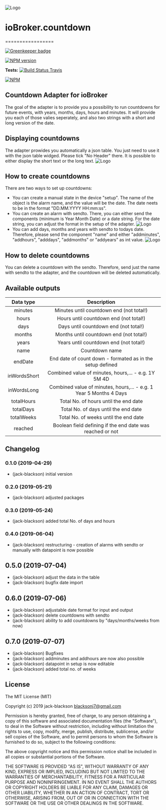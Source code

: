 ![Logo](admin/countdown.png)
# ioBroker.countdown
=================

[![Greenkeeper badge](https://badges.greenkeeper.io/jack-blackson/ioBroker.countdown.svg)](https://greenkeeper.io/)

[![NPM version](http://img.shields.io/npm/v/iobroker.countdown.svg)](https://www.npmjs.com/package/iobroker.countdown)

**Tests:** [![Build Status Travis](https://travis-ci.org/jack-blackson/ioBroker.countdown.svg?branch=master)](https://travis-ci.org/jack-blackson/ioBroker.countdown) 

[![NPM](https://nodei.co/npm/iobroker.countdown.png?downloads=true)](https://nodei.co/npm/iobroker.countdown.png?downloads=true/)
<!--![Number of Installations](http://iobroker.live/badges/bring-installed.svg) ![Number of Installations](http://iobroker.live/badges/bring-stable.svg) 
[![Downloads](https://img.shields.io/npm/dm/iobroker.bring.svg)](https://www.npmjs.com/package/iobroker.countdown)

-->


Countdown Adapter for ioBroker
------------------------------------------------------------------------------

The goal of the adapter is to provide you a possibility to run countdowns for future events, with years, months, days, hours and minutes. It will provide you each of those valies seperately, and also two strings with a short and long version of the date.


## Displaying countdowns
The adapter prowides you automatically a json table. You just need to use it with the json table widged. Please tick "No Header" there. It is possible to either display the short text or the long text.
![Logo](admin/countdown_json.png)

## How to create countdowns
There are two ways to set up countdowns:

* You can create a manual state in the device "setup". The name of the object is the alarm name, and the value will be the date. The date neets to be in the format "DD.MM.YYYY HH:mm:ss".
* You can create an alarm with sendto. There, you can either send the components (minimum is Year Month Date) or a date string. For the date string, you can adjust the format in the setup of the adapter.
![Logo](admin/countdown_blocky.png)
* You can add days, months and years with sendto to todays date. Therefore, please send the component "name" and either "addminutes", "addhours", "adddays", "addmonths" or "addyears" as int value.
![Logo](admin/countdown_blocky_add.png)

## How to delete countdowns
You  can delete a countdown with the sendto. Therefore, send just the name with sendto to the adapter, and the countdown will be deleted automatically.

## Available outputs

|Data type|Description|                                                                       
|:---:|:---:|
|minutes|Minutes until countdown end (not total!)|
|hours|Hours until countdown end (not total!)|
|days|Days until countdown end (not total!)|
|months|Months until countdown end (not total!)|
|years|Years until countdown end (not total!)|
|name|Countdown name|
|endDate|End date of count down - formated as in the setup defined|
|inWordsShort|Combined value of minutes, hours,... - e.g. 1Y 5M 4D|
|inWordsLong|Combined value of minutes, hours,... - e.g. 1 Year 5 Months 4 Days|
|totalHours|Total No. of hours until the end date|
|totalDays|Total No. of days until the end date|
|totalWeeks|Total No. of weeks until the end date|
|reached|Boolean field defining if the end date was reached or not|

## Changelog
### 0.1.0 (2019-04-29)
* (jack-blackson) initial version

### 0.2.0 (2019-05-21)
* (jack-blackson) adjusted packages

### 0.3.0 (2019-05-24)
* (jack-blackson) added total No. of days and hours

### 0.4.0 (2019-06-04)
* (jack-blackson) restructuring - creation of alarms with sendto or manually with datapoint is now possible

## 0.5.0 (2019-07-04)
* (jack-blackson) adjust the data in the table
* (jack-blackson) bugfix date import 

## 0.6.0 (2019-07-06)
* (jack-blackson) adjustable date format for input and output
* (jack-blackson) delete countdowns with sendto
* (jack-blackson) ability to add countdowns by "days/months/weeks from now)

## 0.7.0 (2019-07-07)
* (jack-blackson) Bugfixes
* (jack-blackson) addminutes and addhours are now also possible
* (jack-blackson) datapoint in setup is now editable
* (jack-blackson) added total no. of weeks


## License
The MIT License (MIT)

Copyright (c) 2019 jack-blackson <blacksonj7@gmail.com>

Permission is hereby granted, free of charge, to any person obtaining a copy
of this software and associated documentation files (the "Software"), to deal
in the Software without restriction, including without limitation the rights
to use, copy, modify, merge, publish, distribute, sublicense, and/or sell
copies of the Software, and to permit persons to whom the Software is
furnished to do so, subject to the following conditions:

The above copyright notice and this permission notice shall be included in
all copies or substantial portions of the Software.

THE SOFTWARE IS PROVIDED "AS IS", WITHOUT WARRANTY OF ANY KIND, EXPRESS OR
IMPLIED, INCLUDING BUT NOT LIMITED TO THE WARRANTIES OF MERCHANTABILITY,
FITNESS FOR A PARTICULAR PURPOSE AND NONINFRINGEMENT. IN NO EVENT SHALL THE
AUTHORS OR COPYRIGHT HOLDERS BE LIABLE FOR ANY CLAIM, DAMAGES OR OTHER
LIABILITY, WHETHER IN AN ACTION OF CONTRACT, TORT OR OTHERWISE, ARISING FROM,
OUT OF OR IN CONNECTION WITH THE SOFTWARE OR THE USE OR OTHER DEALINGS IN
THE SOFTWARE.